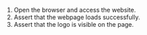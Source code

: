 1. Open the browser and access the website.
2. Assert that the webpage loads successfully.
3. Assert that the logo is visible on the page.